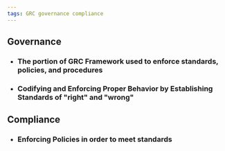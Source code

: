 ```yaml
---
tags: GRC governance compliance
---
```


## Governance
- ### The portion of GRC Framework used to enforce standards, policies, and procedures
- ### Codifying and Enforcing Proper Behavior by Establishing Standards of "right" and "wrong"

## Compliance
- ### Enforcing Policies in order to meet standards